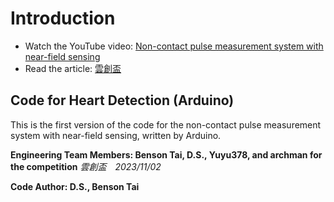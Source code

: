 # Introduction

- Watch the YouTube video: [Non-contact pulse measurement system with near-field sensing](https://youtu.be/P35hHmNtq3M)
- Read the article: [雲創盃](https://www.cna.com.tw/postwrite/chi/328069)

## Code for Heart Detection (Arduino)

This is the first version of the code for the non-contact pulse measurement system with near-field sensing, written by Arduino.

**Engineering Team Members: Benson Tai, D.S., Yuyu378, and archman for the competition**
*雲創盃　2023/11/02*

**Code Author: D.S., Benson Tai**
